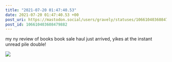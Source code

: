 ```yaml
---
title: "2021-07-20 01:47:40.53"
date: 2021-07-20 01:47:40.53 +00
post_uri: https://mastodon.social/users/gravely/statuses/106610403608479882
post_id: 106610403608479882
---
```

my ny review of books book sale haul just arrived, yikes at the instant unread pile double!


![](/images/106610403509673468.jpg)

